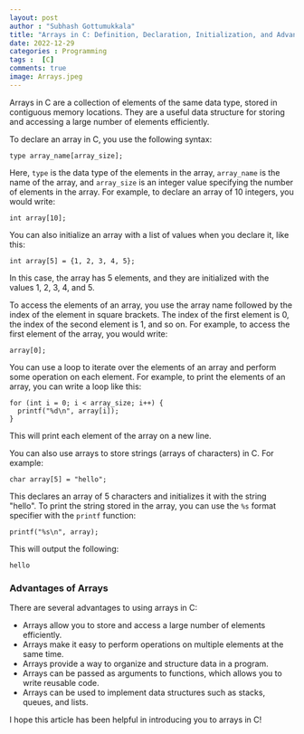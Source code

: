 ```yaml
---
layout: post
author : "Subhash Gottumukkala"
title: "Arrays in C: Definition, Declaration, Initialization, and Advantages"
date: 2022-12-29
categories : Programming
tags :  [C]
comments: true
image: Arrays.jpeg
---
```


Arrays in C are a collection of elements of the same data type, stored in contiguous memory locations. They are a useful data structure for storing and accessing a large number of elements efficiently.

To declare an array in C, you use the following syntax:

```
type array_name[array_size];

```

<script async src="https://pagead2.googlesyndication.com/pagead/js/adsbygoogle.js?client=ca-pub-2125431543426665"
     crossorigin="anonymous"></script>
<ins class="adsbygoogle"
     style="display:block; text-align:center;"
     data-ad-layout="in-article"
     data-ad-format="fluid"
     data-ad-client="ca-pub-2125431543426665"
     data-ad-slot="3654420654"></ins>
<script>
     (adsbygoogle = window.adsbygoogle || []).push({});
</script>

Here, `type` is the data type of the elements in the array, `array_name` is the name of the array, and `array_size` is an integer value specifying the number of elements in the array. For example, to declare an array of 10 integers, you would write:

```
int array[10];

```

You can also initialize an array with a list of values when you declare it, like this:

```
int array[5] = {1, 2, 3, 4, 5};

```

In this case, the array has 5 elements, and they are initialized with the values 1, 2, 3, 4, and 5.

To access the elements of an array, you use the array name followed by the index of the element in square brackets. The index of the first element is 0, the index of the second element is 1, and so on. For example, to access the first element of the array, you would write:

```
array[0];

```

You can use a loop to iterate over the elements of an array and perform some operation on each element. For example, to print the elements of an array, you can write a loop like this:

```
for (int i = 0; i < array_size; i++) {
  printf("%d\n", array[i]);
}

```

This will print each element of the array on a new line.

You can also use arrays to store strings (arrays of characters) in C. For example:

```
char array[5] = "hello";

```

This declares an array of 5 characters and initializes it with the string "hello". To print the string stored in the array, you can use the `%s` format specifier with the `printf` function:

```
printf("%s\n", array);

```

This will output the following:

```
hello
```
<script async src="https://pagead2.googlesyndication.com/pagead/js/adsbygoogle.js?client=ca-pub-2125431543426665"
     crossorigin="anonymous"></script>
<ins class="adsbygoogle"
     style="display:block; text-align:center;"
     data-ad-layout="in-article"
     data-ad-format="fluid"
     data-ad-client="ca-pub-2125431543426665"
     data-ad-slot="3654420654"></ins>
<script>
     (adsbygoogle = window.adsbygoogle || []).push({});
</script>
### Advantages of Arrays

There are several advantages to using arrays in C:

-   Arrays allow you to store and access a large number of elements efficiently.
-   Arrays make it easy to perform operations on multiple elements at the same time.
-   Arrays provide a way to organize and structure data in a program.
-   Arrays can be passed as arguments to functions, which allows you to write reusable code.
-   Arrays can be used to implement data structures such as stacks, queues, and lists.

I hope this article has been helpful in introducing you to arrays in C!
